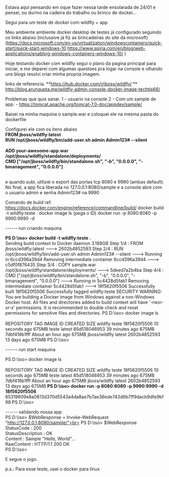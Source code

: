 Estava aqui pensando em oque fazer nessa tarde ensolarada de 24/01 e pensei, ou durmo na cadeira do trabalho ou brinco de docker...

Segui para um teste de docker com wildfly  + app 

Meu ambiente ambiente docker desktop de testes já configurado seguindo os links abaixo (inclussive já fiz as brincadeiras do site da microsoft)
(https://docs.microsoft.com/en-us/virtualization/windowscontainers/quick-start/quick-start-windows-10
https://www.spiria.com/en/blog/web-applications/enabling-windows-containers-windows-10/ ) 

Hoje testando docker com wildfly segui o plano da pagina principal para iniciar, e me deparei com algumas questoes pra logar na console e olhando uns blogs resolvi criar minha propria imagem.

links de referencia.
**https://hub.docker.com/r/jboss/wildfly/
** http://blog.arungupta.me/wildfly-admin-console-docker-image-techtip66/ 

Problemas que quis sanar. 
1 - usuario na console 
2 - Com um sample de app.  - https://tomcat.apache.org/tomcat-7.0-doc/appdev/sample/

Baixei na minha maquina o sample.war e coloquei ele na mesma pasta do dockerfile 

Configurei ele com os itens abaixo
<b><br>
FROM jboss/wildfly:latest<br>
RUN /opt/jboss/wildfly/bin/add-user.sh admin Admin123# --silent<br><br>
ADD your-awesome-app.war /opt/jboss/wildfly/standalone/deployments/<br>
CMD ["/opt/jboss/wildfly/bin/standalone.sh", "-b", "0.0.0.0", "-bmanagement", "0.0.0.0"]<br>
</b><br>

e quando subi, utilizei o export das portas tcp 8080 e 9990 (ambas default). 
No final, a app fica liberada no 127.0.0.1:8080/sample e a console abre com o usuario admin e senha Admin123# na 9990


Comando de build 
ref: https://docs.docker.com/engine/reference/commandline/build/
docker build -t wildfly:teste . 
docker image ls 
(pega o ID) 
docker run -p 8080:8080 -p 9990:9990 -d 


------ run criando maquina

<b>PS D:\iso> docker build -t wildfly:teste . </b><br>
Sending build context to Docker daemon  3.188GB
Step 1/4 : FROM jboss/wildfly:latest
 ---> 2602b4852593
Step 2/4 : RUN /opt/jboss/wildfly/bin/add-user.sh admin Admin123# --silent
 ---> Running in 6ccd396a39d4
Removing intermediate container 6ccd396a39d4
 ---> c5df0f876435
Step 3/4 : COPY sample.war /opt/jboss/wildfly/standalone/deployments/
 ---> 5deed7a2b4ba
Step 4/4 : CMD ["/opt/jboss/wildfly/bin/standalone.sh", "-b", "0.0.0.0", "-bmanagement", "0.0.0.0"]
 ---> Running in 5c4428d5fab1
Removing intermediate container 5c4428d5fab1
 ---> 18f5620f5506
Successfully built 18f5620f5506
Successfully tagged wildfly:teste
SECURITY WARNING: You are building a Docker image from Windows against a non-Windows Docker host. All files and directories added to build context will have '-rwxr-xr-x' permissions. It is recommended to double check and reset permissions for sensitive files and directories.
PS D:\iso> docker image ls<br><br>
REPOSITORY          TAG                 IMAGE ID            CREATED             SIZE
wildfly             teste               18f5620f5506        10 seconds ago      675MB
teste               latest              85d518046953        39 minutes ago      675MB
<none>              <none>              7dbf416b1fff        About an hour ago   675MB
jboss/wildfly       latest              2602b4852593        13 days ago         675MB
PS D:\iso>

------  run start maquina 

PS D:\iso> docker image ls<br><br>
REPOSITORY          TAG                 IMAGE ID            CREATED             SIZE
wildfly             teste               18f5620f5506        10 seconds ago      675MB
teste               latest              85d518046953        39 minutes ago      675MB
<none>              <none>              7dbf416b1fff        About an hour ago   675MB
jboss/wildfly       latest              2602b4852593        13 days ago         675MB
<b>PS D:\iso> docker run -p 8080:8080 -p 9990:9990 -d 18f5620f5506 </b><br>
65319609e8a0813d370d5543a4da8ae7b7ae36ede743d6b7ff9dacb9dfe9bf98
PS D:\iso>

------ validando nossa app 
<br>
PS D:\iso> $WebResponse = Invoke-WebRequest "http://127.0.0.1:8080/sample/"<br>
PS D:\iso> $WebResponse<br>
StatusCode        : 200<br>
StatusDescription : OK<br>
Content           : Sample "Hello, World"...<br>
RawContent        : HTTP/1.1 200 OK<br>
PS D:\iso>


E segue o jogo. 

p.s.: Para esse teste, usei o docker para linux 
